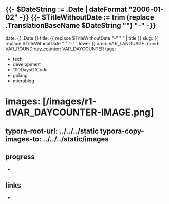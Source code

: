 {{- $DateString := .Date | dateFormat "2006-01-02" -}}
{{- $TitleWithoutDate := trim (replace .TranslationBaseName $DateString "") "-" -}}
---
date: {{ .Date }}
title: {{ replace $TitleWithoutDate "-" " " | title }}
slug: {{ replace $TitleWithoutDate " " "-" | lower }}
area: VAR_LANGUAGE
round: VAR_ROUND
day_counter: VAR_DAYCOUNTER
tags:
  - tech
  - development
  - 100DaysOfCode
  - golang
  - microblog
# images: [/images/r1-dVAR_DAYCOUNTER-IMAGE.png]
typora-root-url: ../../../static
typora-copy-images-to:  ../../../static/images
---

## progress

-

## links

-

